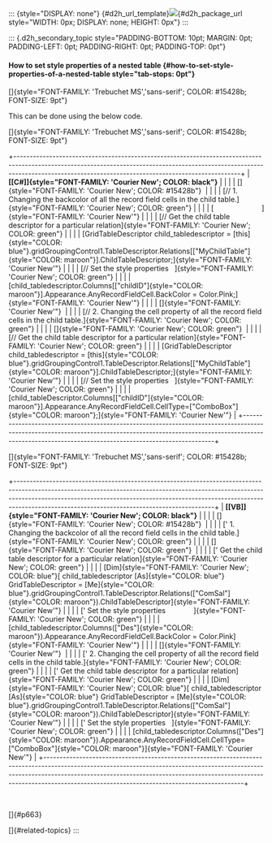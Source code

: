 ::: {style="DISPLAY: none"}
[](ms-xhelp:///?Id=d2h_url_template){#d2h_url_template}![](!package_url!){#d2h_package_url style="WIDTH: 0px; DISPLAY: none; HEIGHT: 0px"}
:::

::: {.d2h_secondary_topic style="PADDING-BOTTOM: 10pt; MARGIN: 0pt; PADDING-LEFT: 0pt; PADDING-RIGHT: 0pt; PADDING-TOP: 0pt"}
#### How to set style properties of a nested table {#how-to-set-style-properties-of-a-nested-table style="tab-stops: 0pt"}

[]{style="FONT-FAMILY: 'Trebuchet MS','sans-serif'; COLOR: #15428b; FONT-SIZE: 9pt"} 

This can be done using the below code.

[]{style="FONT-FAMILY: 'Trebuchet MS','sans-serif'; COLOR: #15428b; FONT-SIZE: 9pt"} 

+---------------------------------------------------------------------------------------------------------------------------------------------------------------------------------------------------------------------------------+
| **[\[C#\]]{style="FONT-FAMILY: 'Courier New'; COLOR: black"}**                                                                                                                                                                  |
|                                                                                                                                                                                                                                 |
| []{style="FONT-FAMILY: 'Courier New'; COLOR: #15428b"}                                                                                                                                                                          |
|                                                                                                                                                                                                                                 |
| [// 1. Changing the backcolor of all the record field cells in the child table.]{style="FONT-FAMILY: 'Courier New'; COLOR: green"}                                                                                              |
|                                                                                                                                                                                                                                 |
| [                        ]{style="FONT-FAMILY: 'Courier New'"}                                                                                                                                                                  |
|                                                                                                                                                                                                                                 |
| [// Get the child table descriptor for a particular relation]{style="FONT-FAMILY: 'Courier New'; COLOR: green"}                                                                                                                 |
|                                                                                                                                                                                                                                 |
| [GridTableDescriptor child_tabledescriptor = [this]{style="COLOR: blue"}.gridGroupingControl1.TableDescriptor.Relations\[[\"MyChildTable\"]{style="COLOR: maroon"}\].ChildTableDescriptor;]{style="FONT-FAMILY: 'Courier New'"} |
|                                                                                                                                                                                                                                 |
| [// Set the style properties   ]{style="FONT-FAMILY: 'Courier New'; COLOR: green"}                                                                                                                                              |
|                                                                                                                                                                                                                                 |
| [child_tabledescriptor.Columns\[[\"childID\"]{style="COLOR: maroon"}\].Appearance.AnyRecordFieldCell.BackColor = Color.Pink;]{style="FONT-FAMILY: 'Courier New'"}                                                               |
|                                                                                                                                                                                                                                 |
| []{style="FONT-FAMILY: 'Courier New'"}                                                                                                                                                                                          |
|                                                                                                                                                                                                                                 |
| [// 2. Changing the cell property of all the record field cells in the child table.]{style="FONT-FAMILY: 'Courier New'; COLOR: green"}                                                                                          |
|                                                                                                                                                                                                                                 |
| []{style="FONT-FAMILY: 'Courier New'; COLOR: green"}                                                                                                                                                                            |
|                                                                                                                                                                                                                                 |
| [// Get the child table descriptor for a particular relation]{style="FONT-FAMILY: 'Courier New'; COLOR: green"}                                                                                                                 |
|                                                                                                                                                                                                                                 |
| [GridTableDescriptor child_tabledescriptor = [this]{style="COLOR: blue"}.gridGroupingControl1.TableDescriptor.Relations\[[\"MyChildTable\"]{style="COLOR: maroon"}\].ChildTableDescriptor;]{style="FONT-FAMILY: 'Courier New'"} |
|                                                                                                                                                                                                                                 |
| [// Set the style properties   ]{style="FONT-FAMILY: 'Courier New'; COLOR: green"}                                                                                                                                              |
|                                                                                                                                                                                                                                 |
| [child_tableDescriptor.Columns\[[\"childID\"]{style="COLOR: maroon"}\].Appearance.AnyRecordFieldCell.CellType=[\"ComboBox\"]{style="COLOR: maroon"};]{style="FONT-FAMILY: 'Courier New'"}                                       |
+---------------------------------------------------------------------------------------------------------------------------------------------------------------------------------------------------------------------------------+

[]{style="FONT-FAMILY: 'Trebuchet MS','sans-serif'; COLOR: #15428b; FONT-SIZE: 9pt"} 

+-------------------------------------------------------------------------------------------------------------------------------------------------------------------------------------------------------------------------------------------------------------------------------------------------------+
| **[\[VB\]]{style="FONT-FAMILY: 'Courier New'; COLOR: black"}**                                                                                                                                                                                                                                        |
|                                                                                                                                                                                                                                                                                                       |
| []{style="FONT-FAMILY: 'Courier New'; COLOR: #15428b"}                                                                                                                                                                                                                                                |
|                                                                                                                                                                                                                                                                                                       |
| [\' 1. Changing the backcolor of all the record field cells in the child table.]{style="FONT-FAMILY: 'Courier New'; COLOR: green"}                                                                                                                                                                    |
|                                                                                                                                                                                                                                                                                                       |
| []{style="FONT-FAMILY: 'Courier New'; COLOR: green"}                                                                                                                                                                                                                                                  |
|                                                                                                                                                                                                                                                                                                       |
| [\' Get the child table descriptor for a particular relation]{style="FONT-FAMILY: 'Courier New'; COLOR: green"}                                                                                                                                                                                       |
|                                                                                                                                                                                                                                                                                                       |
| [Dim]{style="FONT-FAMILY: 'Courier New'; COLOR: blue"}[ child_tabledescriptor [As]{style="COLOR: blue"} GridTableDescriptor = [Me]{style="COLOR: blue"}.gridGroupingControl1.TableDescriptor.Relations([\"ComSal\"]{style="COLOR: maroon"}).ChildTableDescriptor]{style="FONT-FAMILY: 'Courier New'"} |
|                                                                                                                                                                                                                                                                                                       |
| [\' Set the style properties              ]{style="FONT-FAMILY: 'Courier New'; COLOR: green"}                                                                                                                                                                                                         |
|                                                                                                                                                                                                                                                                                                       |
| [child_tabledescriptor.Columns([\"Des\"]{style="COLOR: maroon"}).Appearance.AnyRecordFieldCell.BackColor = Color.Pink]{style="FONT-FAMILY: 'Courier New'"}                                                                                                                                            |
|                                                                                                                                                                                                                                                                                                       |
| []{style="FONT-FAMILY: 'Courier New'"}                                                                                                                                                                                                                                                                |
|                                                                                                                                                                                                                                                                                                       |
| [\' 2. Changing the cell property of all the record field cells in the child table.]{style="FONT-FAMILY: 'Courier New'; COLOR: green"}                                                                                                                                                                |
|                                                                                                                                                                                                                                                                                                       |
| [\' Get the child table descriptor for a particular relation]{style="FONT-FAMILY: 'Courier New'; COLOR: green"}                                                                                                                                                                                       |
|                                                                                                                                                                                                                                                                                                       |
| [Dim]{style="FONT-FAMILY: 'Courier New'; COLOR: blue"}[ child_tabledescriptor [As]{style="COLOR: blue"} GridTableDescriptor = [Me]{style="COLOR: blue"}.gridGroupingControl1.TableDescriptor.Relations([\"ComSal\"]{style="COLOR: maroon"}).ChildTableDescriptor]{style="FONT-FAMILY: 'Courier New'"} |
|                                                                                                                                                                                                                                                                                                       |
| [\' Set the style properties   ]{style="FONT-FAMILY: 'Courier New'; COLOR: green"}                                                                                                                                                                                                                    |
|                                                                                                                                                                                                                                                                                                       |
| [child_tabledescriptor.Columns([\"Des\"]{style="COLOR: maroon"}).Appearance.AnyRecordFieldCell.CellType=[\"ComboBox\"]{style="COLOR: maroon"}]{style="FONT-FAMILY: 'Courier New'"}                                                                                                                    |
+-------------------------------------------------------------------------------------------------------------------------------------------------------------------------------------------------------------------------------------------------------------------------------------------------------+

 

[]{#p663} 

[]{#related-topics}
:::
